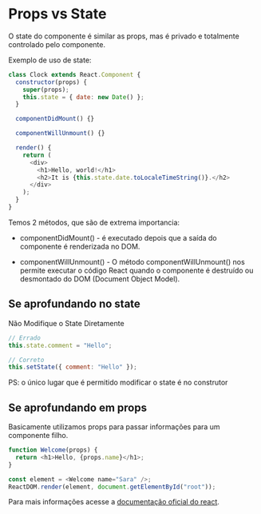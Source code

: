 # Props vs State

O state do componente é similar as props, mas é privado e totalmente controlado pelo componente.

Exemplo de uso de state:

```js
class Clock extends React.Component {
  constructor(props) {
    super(props);
    this.state = { date: new Date() };
  }

  componentDidMount() {}

  componentWillUnmount() {}

  render() {
    return (
      <div>
        <h1>Hello, world!</h1>
        <h2>It is {this.state.date.toLocaleTimeString()}.</h2>
      </div>
    );
  }
}
```

Temos 2 métodos, que são de extrema importancia:

- componentDidMount() - é executado depois que a saída do componente é renderizada no DOM.

- componentWillUnmount() - O método componentWillUnmount() nos permite executar o código React quando o componente é destruído ou desmontado do DOM (Document Object Model).

## Se aprofundando no state

Não Modifique o State Diretamente

```js
// Errado
this.state.comment = "Hello";
```

```js
// Correto
this.setState({ comment: "Hello" });
```

PS: o único lugar que é permitido modificar o state é no construtor

## Se aprofundando em props

Basicamente utilizamos props para passar informações para um componente filho.

```js
function Welcome(props) {
  return <h1>Hello, {props.name}</h1>;
}

const element = <Welcome name="Sara" />;
ReactDOM.render(element, document.getElementById("root"));
```

Para mais informações acesse a [documentação oficial do react](https://pt-br.reactjs.org/docs/state-and-lifecycle.html).
